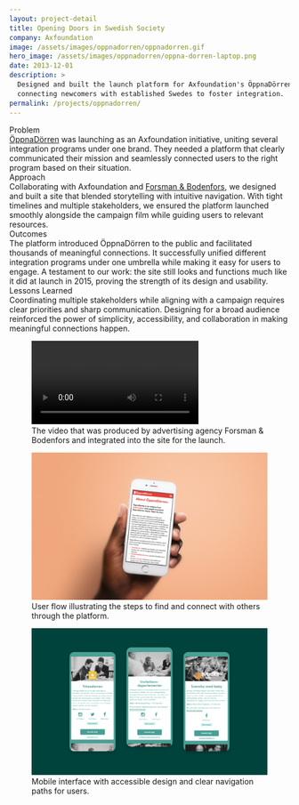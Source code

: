 ```yaml
---
layout: project-detail
title: Opening Doors in Swedish Society
company: Axfoundation
image: /assets/images/oppnadorren/oppnadorren.gif
hero_image: /assets/images/oppnadorren/oppna-dorren-laptop.png
date: 2013-12-01
description: >
  Designed and built the launch platform for Axfoundation's ÖppnaDörren initiative,
  connecting newcomers with established Swedes to foster integration.
permalink: /projects/oppnadorren/
---
```


<div class="project-grid">
  <div class="grid-headline">Problem</div>
  <div class="grid-content">
    <a href="https://www.oppnadorren.se" target="_blank">ÖppnaDörren</a> was launching as an Axfoundation initiative, uniting several integration programs under one brand. They needed a platform that clearly communicated their mission and seamlessly connected users to the right program based on their situation.
  </div>
  
  <div class="grid-headline">Approach</div>
  <div class="grid-content">
    Collaborating with Axfoundation and <a href="https://www.fb.se" target="_blank">Forsman & Bodenfors</a>, we designed and built a site that blended storytelling with intuitive navigation. With tight timelines and multiple stakeholders, we ensured the platform launched smoothly alongside the campaign film while guiding users to relevant resources.
  </div>

  <div class="grid-headline">Outcomes</div>
  <div class="grid-content">
    The platform introduced ÖppnaDörren to the public and facilitated thousands of meaningful connections. It successfully unified different integration programs under one umbrella while making it easy for users to engage. A testament to our work: the site still looks and functions much like it did at launch in 2015, proving the strength of its design and usability.
  </div>

  <div class="grid-headline">Lessons Learned</div>
  <div class="grid-content">
    Coordinating multiple stakeholders while aligning with a campaign requires clear priorities and sharp communication. Designing for a broad audience reinforced the power of simplicity, accessibility, and collaboration in making meaningful connections happen.
  </div>
</div>
<figure class="project-video">
  <video controls playsinline>
    <source src="/assets/images/oppnadorren/ÖppnaDörren.mp4" type="video/mp4">
    Your browser does not support the video tag.
  </video>
  <figcaption>The video that was produced by advertising agency Forsman & Bodenfors and integrated into the site for the launch.</figcaption>
</figure>
<figure class="project-image">
  <img src="/assets/images/oppnadorren/oppnadorren-m-about-2.jpg" alt="Diagram of the user flow for ÖppnaDörren, showing the process from registration to connection.">
  <figcaption>User flow illustrating the steps to find and connect with others through the platform.</figcaption>
</figure>
<figure class="project-image">
  <img src="/assets/images/oppnadorren/oppnadorren-m-initiativ.jpg" alt="Screenshots of the ÖppnaDörren mobile user interface, showcasing clean design and intuitive navigation.">
  <figcaption>Mobile interface with accessible design and clear navigation paths for users.</figcaption>
</figure>
